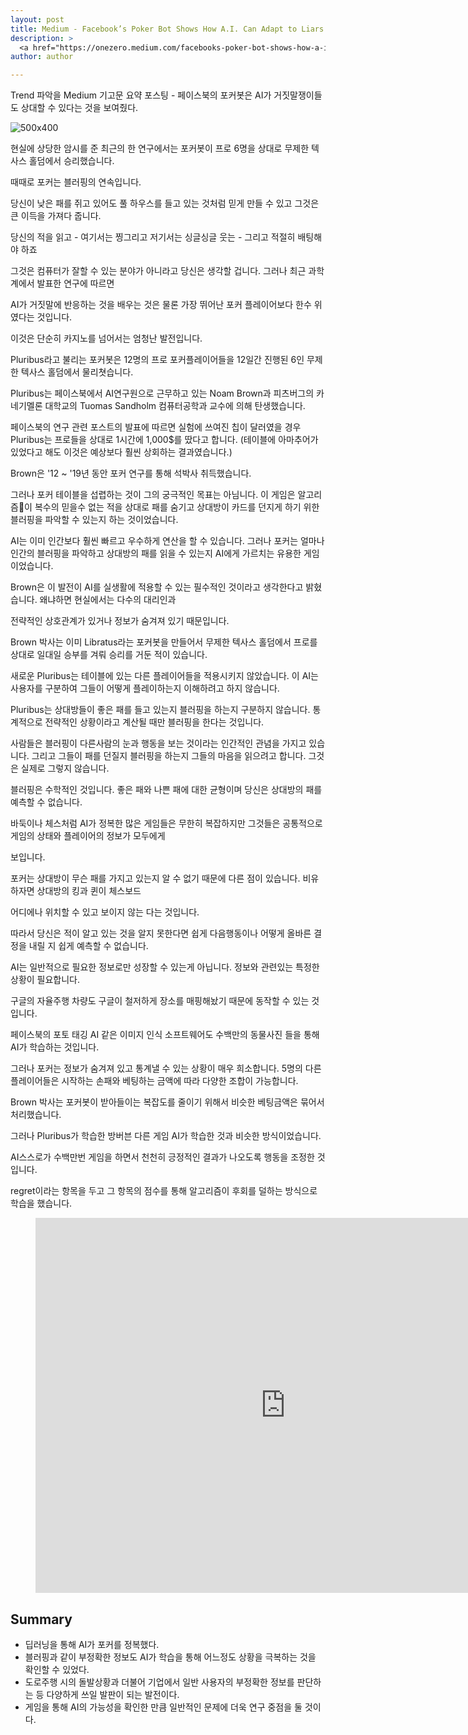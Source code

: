 ```yaml
---
layout: post
title: Medium - Facebook’s Poker Bot Shows How A.I. Can Adapt to Liars
description: >
  <a href="https://onezero.medium.com/facebooks-poker-bot-shows-how-a-i-can-adapt-to-liars-d10d5b75fac5">원문 - Dave Gershgorn in OneZero</a>
author: author

---
```


Trend 파악을 Medium 기고문 요약 포스팅 - 페이스북의 포커봇은 AI가 거짓말쟁이들도 상대할 수 있다는 것을 보여줬다.

![500x400](https://miro.medium.com/max/2000/1*3RyXNkus5ADGum9deW_RGw.jpeg)

현실에 상당한 암시를 준 최근의 한 연구에서는 포커봇이 프로 6명을 상대로 무제한 텍사스 홀덤에서 승리했습니다.

때때로 포커는 블러핑의 연속입니다.

당신이 낮은 패를 쥐고 있어도 풀 하우스를 들고 있는 것처럼 믿게 만들 수 있고 그것은 큰 이득을 가져다 줍니다.

당신의 적을 읽고 - 여기서는 찡그리고 저기서는 싱글싱글 웃는 - 그리고 적절히 배팅해야 하죠

그것은 컴퓨터가 잘할 수 있는 분야가 아니라고 당신은 생각할 겁니다. 그러나 최근 과학계에서 발표한 연구에 따르면

AI가 거짓말에 반응하는 것을 배우는 것은 물론 가장 뛰어난 포커 플레이어보다 한수 위였다는 것입니다.

이것은 단순히 카지노를 넘어서는 엄청난 발전입니다.


Pluribus라고 불리는 포커봇은 12명의 프로 포커플레이어들을 12일간 진행된 6인 무제한 텍사스 홀덤에서 물리쳣습니다.

Pluribus는 페이스북에서 AI연구원으로 근무하고 있는 Noam Brown과 피츠버그의 카네기멜론 대학교의 Tuomas Sandholm 컴퓨터공학과 교수에 의해 탄생했습니다.

페이스북의 연구 관련 포스트의 발표에 따르면 실험에 쓰여진 칩이 달러였을 경우 Pluribus는 프로들을 상대로 1시간에 1,000$를 땄다고 합니다. (테이블에 아마추어가 있었다고 해도 이것은 예상보다 훨씬 상회하는 결과였습니다.)

Brown은 '12 ~ '19년 동안 포커 연구를 통해 석박사 취득했습니다.

그러나 포커 테이블을 섭렵하는 것이 그의 궁극적인 목표는 아님니다. 이 게임은 알고리즘이 복수의 믿을수 없는 적을 상대로 패를 숨기고 상대방이 카드를 던지게 하기 위한 블러핑을 파악할 수 있는지 하는 것이었습니다.

AI는 이미 인간보다 훨씬 빠르고 우수하게 연산을 할 수 있습니다. 그러나 포커는 얼마나 인간의 블러핑을 파악하고 상대방의 패를 읽을 수 있는지 AI에게 가르치는 유용한 게임이었습니다.

Brown은 이 발전이 AI를 실생활에 적용할 수 있는 필수적인 것이라고 생각한다고 밝혔습니다. 왜냐하면 현실에서는 다수의 대리인과

전략적인 상호관계가 있거나 정보가 숨겨져 있기 때문입니다.

Brown 박사는 이미 Libratus라는 포커봇을 만들어서 무제한 텍사스 홀덤에서 프로를 상대로 일대일 승부를 겨뤄 승리를 거둔 적이 있습니다.

새로운 Pluribus는 테이블에 있는 다른 플레이어들을 적용시키지 않았습니다. 이 AI는 사용자를 구분하여 그들이 어떻게 플레이하는지 이해하려고 하지 않습니다.

Pluribus는 상대방들이 좋은 패를 들고 있는지 블러핑을 하는지 구분하지 않습니다. 통계적으로 전략적인 상황이라고 계산될 때만 블러핑을 한다는 것입니다.

사람들은 블러핑이 다른사람의 눈과 행동을 보는 것이라는 인간적인 관념을 가지고 있습니다. 그리고 그들이 패를 던질지 블러핑을 하는지 그들의 마음을 읽으려고 합니다. 그것은 실제로 그렇지 않습니다.

블러핑은 수학적인 것입니다. 좋은 패와 나쁜 패에 대한 균형이며 당신은 상대방의 패를 예측할 수 없습니다.

바둑이나 체스처럼 AI가 정복한 많은 게임들은 무한히 복잡하지만 그것들은 공통적으로 게임의 상태와 플레이어의 정보가 모두에게

보입니다.

포커는 상대방이 무슨 패를 가지고 있는지 알 수 없기 때문에 다른 점이 있습니다. 비유하자면 상대방의 킹과 퀸이 체스보드

어디에나 위치할 수 있고 보이지 않는 다는 것입니다.

따라서 당신은 적이 알고 있는 것을 알지 못한다면 쉽게 다음행동이나 어떻게 올바른 결정을 내릴 지 쉽게 예측할 수 없습니다.

AI는 일반적으로 필요한 정보로만 성장할 수 있는게 아닙니다. 정보와 관련있는 특정한 상황이 필요합니다.

구글의 자율주행 차량도 구글이 철저하게 장소를 매핑해놨기 때문에 동작할 수 있는 것입니다.

페이스북의 포토 태깅 AI 같은 이미지 인식 소프트웨어도 수백만의 동물사진 들을 통해 AI가 학습하는 것입니다.

그러나 포커는 정보가 숨겨져 있고 통계낼 수 있는 상황이 매우 희소합니다. 5명의 다른 플레이어들은 시작하는 손패와 베팅하는 금액에 따라 다양한 조합이 가능합니다.

Brown 박사는 포커봇이 받아들이는 복잡도를 줄이기 위해서 비슷한 베팅금액은 묶어서 처리했습니다.

그러나 Pluribus가 학습한 방버븐 다른 게임 AI가 학습한 것과 비슷한 방식이었습니다.

AI스스로가 수백만번 게임을 하면서 천천히 긍정적인 결과가 나오도록 행동을 조정한 것입니다.

regret이라는 항목을 두고 그 항목의 점수를 통해 알고리즘이 후회를 덜하는 방식으로 학습을 했습니다.

<figure>
  <iframe width="800" height="600" src="https://youtu.be/Cvn75dJDAT0ZTjUHM" frameborder="0" allow="accelerometer; autoplay; encrypted-media; gyroscope; picture-in-picture" allowfullscreen></iframe>
</figure>

## Summary
* 딥러닝을 통해 AI가 포커를 정복했다.
* 블러핑과 같이 부정확한 정보도 AI가 학습을 통해 어느정도 상황을 극복하는 것을 확인할 수 있었다.
* 도로주행 시의 돌발상황과 더불어 기업에서 일반 사용자의 부정확한 정보를 판단하는 등 다양하게 쓰일 발판이 되는 발전이다.
* 게임을 통해 AI의 가능성을 확인한 만큼 일반적인 문제에 더욱 연구 중점을 둘 것이다.
